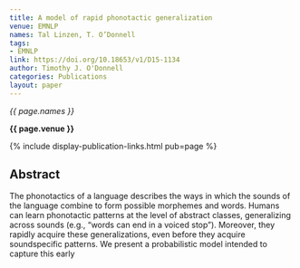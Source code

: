 ```yaml
---
title: A model of rapid phonotactic generalization
venue: EMNLP
names: Tal Linzen, T. O’Donnell
tags:
- EMNLP
link: https://doi.org/10.18653/v1/D15-1134
author: Timothy J. O'Donnell
categories: Publications
layout: paper
---
```


*{{ page.names }}*

**{{ page.venue }}**

{% include display-publication-links.html pub=page %}

## Abstract

The phonotactics of a language describes the ways in which the sounds of the language combine to form possible morphemes and words. Humans can learn phonotactic patterns at the level of abstract classes, generalizing across sounds (e.g., “words can end in a voiced stop”). Moreover, they rapidly acquire these generalizations, even before they acquire soundspecific patterns. We present a probabilistic model intended to capture this early